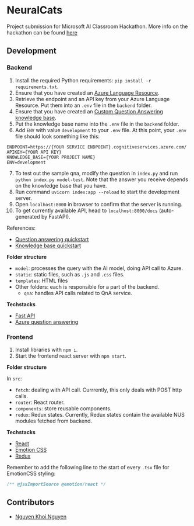 # NeuralCats

Project submission for Microsoft AI Classroom Hackathon. More info on the hackathon can be found [here](https://microsoftaiclassroom.devpost.com/)

## Development

### Backend

1. Install the required Python requirements: `pip install -r requirements.txt`.
2. Ensure that you have created an [Azure Language Resource](https://portal.azure.com/?quickstart=true#create/Microsoft.CognitiveServicesTextAnalytics).
3. Retrieve the endpoint and an API key from your Azure Language Resource. Put them into an `.env` file in the `backend` folder.
4. Ensure that you have created an [Custom Question Answering knowledge base](https://language.azure.com/).
5. Put the knowledge base name into the `.env` file in the `backend` folder.
6. Add `ENV` with value `development` to your `.env` file.
At this point, your `.env` file should look something like this:
```
ENDPOINT=https://{YOUR SERVICE ENDPOINT}.cognitiveservices.azure.com/
APIKEY={YOUR API KEY}
KNOWLEDGE_BASE={YOUR PROJECT NAME}
ENV=development
```
7. To test out the sample qna, modify the question in `index.py` and run `python index.py model-test`. Note that the answer you receive depends on the knowledge base that you have.
8. Run command `uvicorn index:app --reload` to start the development server.
9. Open `localhost:8000` in browser to confirm that the server is running.
10. To get currently available API, head to `localhost:8000/docs` (auto-generated by FastAPI).

References: 
* [Question answering quickstart](https://learn.microsoft.com/en-us/azure/ai-services/language-service/question-answering/quickstart/sdk?tabs=windows&pivots=programming-language-python)
* [Knowledge base quickstart](https://learn.microsoft.com/en-us/azure/ai-services/language-service/question-answering/how-to/create-test-deploy)

**Folder structure**

* `model`: processes the query with the AI model, doing API call to Azure.
* `static`: static files, such as `.js` and `.css` files.
* `templates`: HTML files
* Other folders: each is responsible for a part of the backend.
  * `qna`: handles API calls related to QnA service.

**Techstacks**

* [Fast API](https://fastapi.tiangolo.com/)
* [Azure question answering](https://learn.microsoft.com/en-us/azure/ai-services/language-service/question-answering/quickstart/sdk?tabs=windows&pivots=programming-language-python)

### Frontend

1. Install libraries with `npm i`.
1. Start the frontend react server with `npm start`.

**Folder structure**

In `src`:
* `fetch`: dealing with API call. Currrently, this only deals with POST http calls.
* `router`: React router.
* `components`: store reusable components.
* `redux`: Redux states. Currently, Redux states contain the available NUS modules fetched from backend.

**Techstacks**

* [React](https://react.dev/)
* [Emotion CSS](https://emotion.sh/)
* [Redux](https://redux.js.org/)

Remember to add the following line to the start of every `.tsx` file for EmotionCSS styling: 

```javascript
/** @jsxImportSource @emotion/react */
```

## Contributors

* [Nguyen Khoi Nguyen](https://github.com/nknguyenhc)
